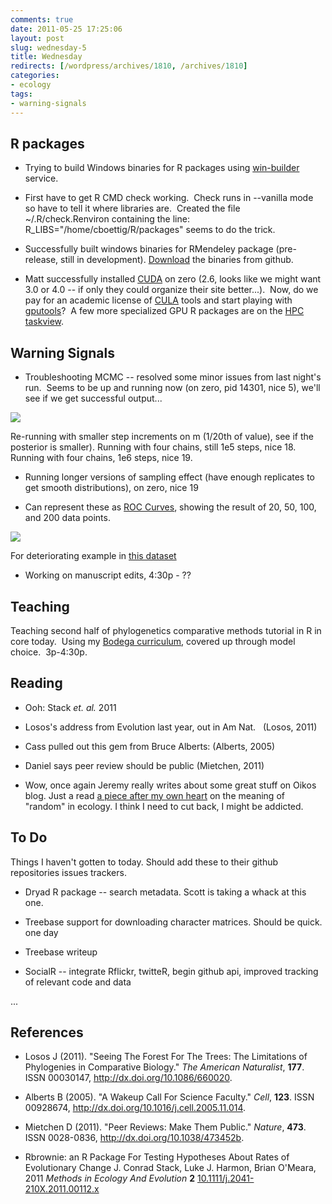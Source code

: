 ```yaml
---
comments: true
date: 2011-05-25 17:25:06
layout: post
slug: wednesday-5
title: Wednesday
redirects: [/wordpress/archives/1810, /archives/1810]
categories:
- ecology
tags:
- warning-signals
---
```


## R packages





	
  * Trying to build Windows binaries for R packages using [win-builder](http://win-builder.r-project.org/) service.

	
  * First have to get R CMD check working.  Check runs in --vanilla mode so have to tell it where libraries are.  Created the file ~/.R/check.Renviron containing the line: R_LIBS="/home/cboettig/R/packages" seems to do the trick.

	
  * Successfully built windows binaries for RMendeley package (pre-release, still in development). [Download](https://github.com/downloads/cboettig/RMendeley/RMendeley_0.1-1.zip) the binaries from github.

	
  * Matt successfully installed [CUDA](http://developer.nvidia.com/cuda-toolkit-40) on zero (2.6, looks like we might want 3.0 or 4.0 -- if only they could organize their site better...).  Now, do we pay for an academic license of [CULA](http://www.culatools.com/) tools and start playing with [gputools](http://brainarray.mbni.med.umich.edu/brainarray/rgpgpu/)?  A few more specialized GPU R packages are on the [HPC taskview](http://cran.r-project.org/web/views/HighPerformanceComputing.html).




## Warning Signals





	
  * Troubleshooting MCMC -- resolved some minor issues from last night's run.  Seems to be up and running now (on zero, pid 14301, nice 5), we'll see if we get successful output...

![]( http://farm4.staticflickr.com/3432/5760676232_8b926d033e_o.png )


Re-running with smaller step increments on m (1/20th of value), see if the posterior is smaller).
Running with four chains, still 1e5 steps, nice 18.  
Running with four chains, 1e6 steps, nice 19.  
	
  * Running longer versions of sampling effect (have enough replicates to get smooth distributions), on zero, nice 19


  * Can represent these as [ROC Curves](http://en.wikipedia.org/wiki/Receiver_operating_characteristic), showing the result of 20, 50, 100, and 200 data points.  


![]( http://farm6.staticflickr.com/5187/5760099339_9c535e11ce_o.png )


For deteriorating example in [this dataset](http://www.flickr.com/photos/cboettig/5755642208)

	
  * Working on manuscript edits, 4:30p - ??




## Teaching


Teaching second half of phylogenetics comparative methods tutorial in R in core today.  Using my [Bodega curriculum](http://bodegaphylo.wikispot.org/Continuous_Character_Evolution_%28Boettiger%29_2011), covered up through model choice.  3p-4:30p.


## Reading





	
  * Ooh: Stack _et. al._ 2011

	
  * Losos's address from Evolution last year, out in Am Nat.   (Losos, 2011)

	
  * Cass pulled out this gem from Bruce Alberts: (Alberts, 2005)

	
  * Daniel says peer review should be public (Mietchen, 2011)

	
  * Wow, once again Jeremy really writes about some great stuff on Oikos blog.  Just a read [a piece after my own heart](http://oikosjournal.wordpress.com/2011/05/24/ignorance-is-bliss-sometimes/) on the meaning of "random" in ecology.  I think I need to cut back, I might be addicted.





##  To Do 


Things I haven't gotten to today.  Should add these to their github repositories issues trackers.  



	
  * Dryad R package -- search metadata.  Scott is taking a whack at this one.  

	
  * Treebase support for downloading character matrices.  Should be quick. one day

	
  * Treebase writeup

	
  * SocialR -- integrate Rflickr, twitteR, begin github api, improved tracking of relevant code and data

...




## References


- Losos J (2011).
"Seeing The Forest For The Trees: The Limitations of Phylogenies in Comparative Biology."
*The American Naturalist*, **177**.
ISSN 00030147, <a href="http://dx.doi.org/10.1086/660020">http://dx.doi.org/10.1086/660020</a>.

- Alberts B (2005).
"A Wakeup Call For Science Faculty."
*Cell*, **123**.
ISSN 00928674, <a href="http://dx.doi.org/10.1016/j.cell.2005.11.014">http://dx.doi.org/10.1016/j.cell.2005.11.014</a>.

- Mietchen D (2011).
"Peer Reviews: Make Them Public."
*Nature*, **473**.
ISSN 0028-0836, <a href="http://dx.doi.org/10.1038/473452b">http://dx.doi.org/10.1038/473452b</a>.



-  Rbrownie: an R Package For Testing Hypotheses About Rates of Evolutionary Change J. Conrad Stack, Luke J. Harmon, Brian O'Meara,  2011 *Methods in Ecology And Evolution* **2**    [10.1111/j.2041-210X.2011.00112.x](http://dx.doi.org/10.1111/j.2041-210X.2011.00112.x)
